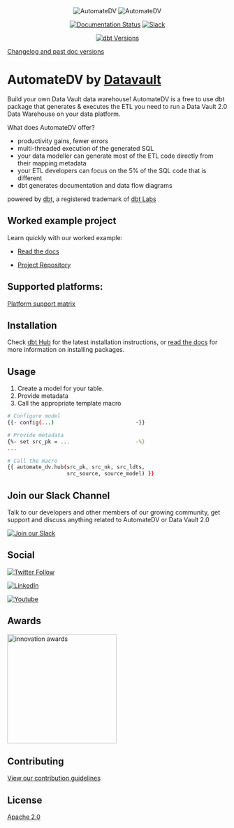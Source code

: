 <div align="center">
  <img src="https://user-images.githubusercontent.com/25080503/237990810-ab2e14cf-a449-47ac-8c72-6f0857816194.png#gh-light-mode-only" alt="AutomateDV">
  <img src="https://user-images.githubusercontent.com/25080503/237990915-6afbeba8-9e80-44cb-a57b-5b5966ab5c02.png#gh-dark-mode-only" alt="AutomateDV">

  [![Documentation Status](https://img.shields.io/badge/docs-stable-blue)](https://automate-dv.readthedocs.io/en/stable/?badge=stable)
  [![Slack](https://img.shields.io/badge/Slack-Join-yellow?style=flat&logo=slack)](https://join.slack.com/t/dbtvault/shared_invite/enQtODY5MTY3OTIyMzg2LWJlZDMyNzM4YzAzYjgzYTY0MTMzNTNjN2EyZDRjOTljYjY0NDYyYzEwMTlhODMzNGY3MmU2ODNhYWUxYmM2NjA)
</div>
<div align="center">
  
  [![dbt Versions](https://img.shields.io/badge/compatible%20dbt%20versions-%3E=1.3%20%3C=1.4.x-orange?logo=dbt)](https://automate-dv.readthedocs.io/en/latest/versions/)

</div>

[Changelog and past doc versions](https://automate-dv.readthedocs.io/en/latest/changelog/)

# AutomateDV by [Datavault](https://www.data-vault.co.uk)

Build your own Data Vault data warehouse! AutomateDV is a free to use dbt package that generates & executes the ETL you need to run a Data Vault 2.0 Data Warehouse on your data platform.

What does AutomateDV offer?
- productivity gains, fewer errors
- multi-threaded execution of the generated SQL
- your data modeller can generate most of the ETL code directly from their mapping metadata
- your ETL developers can focus on the 5% of the SQL code that is different
- dbt generates documentation and data flow diagrams

powered by [dbt](https://www.getdbt.com/), a registered trademark of [dbt Labs](https://www.getdbt.com/dbt-labs/about-us/)

## Worked example project

Learn quickly with our worked example:

- [Read the docs](https://automate-dv.readthedocs.io/en/latest/worked_example/)

- [Project Repository](https://github.com/Datavault-UK/snowflakeDemo)

## Supported platforms:

[Platform support matrix](https://automate-dv.readthedocs.io/en/latest/macros/#platform-support)

## Installation

Check [dbt Hub](https://hub.getdbt.com/datavault-uk/automate_dv/latest/) for the latest installation instructions, 
or [read the docs](https://docs.getdbt.com/docs/building-a-dbt-project/package-management/) for more information on installing packages.

## Usage

1. Create a model for your table.
2. Provide metadata
3. Call the appropriate template macro

```bash
# Configure model
{{- config(...)                          -}}

# Provide metadata
{%- set src_pk = ...                     -%}
...

# Call the macro
{{ automate_dv.hub(src_pk, src_nk, src_ldts,
                   src_source, source_model) }}
```

## Join our Slack Channel

Talk to our developers and other members of our growing community, get support and discuss anything related to AutomateDV or Data Vault 2.0

[![Join our Slack](https://img.shields.io/badge/Slack-Join-yellow?style=flat&logo=slack)](https://join.slack.com/t/dbtvault/shared_invite/enQtODY5MTY3OTIyMzg2LWJlZDMyNzM4YzAzYjgzYTY0MTMzNTNjN2EyZDRjOTljYjY0NDYyYzEwMTlhODMzNGY3MmU2ODNhYWUxYmM2NjA)

## Social 

[![Twitter Follow](https://img.shields.io/badge/Twitter-1DA1F2?style=for-the-badge&logo=twitter&logoColor=white)](https://twitter.com/Automate_DV)

[![LinkedIn](https://img.shields.io/badge/LinkedIn-0077B5?style=for-the-badge&logo=linkedin&logoColor=white)](https://www.linkedin.com/showcase/automate-dv/)

[![Youtube](https://img.shields.io/badge/YouTube-FF0000?style=for-the-badge&logo=youtube&logoColor=white)](https://www.youtube.com/@AutomateDV)

## Awards

<p align="left">
  <a href="https://www.portsmouth.co.uk/business/first-ever-innovation-awards-wow-guests-in-portsmouth-with-stunning-displays-of-impressive-work-as-honours-are-handed-out-in-10-categories-3445796"> 
    <img src="https://user-images.githubusercontent.com/25080503/140721804-9257d5fd-5e95-4c45-ada2-bc17d8089534.png" alt="innovation awards" 
    width="250" />
  </a>
</p>

## Contributing
[View our contribution guidelines](CONTRIBUTING.md)

## License
[Apache 2.0](LICENSE.md)
